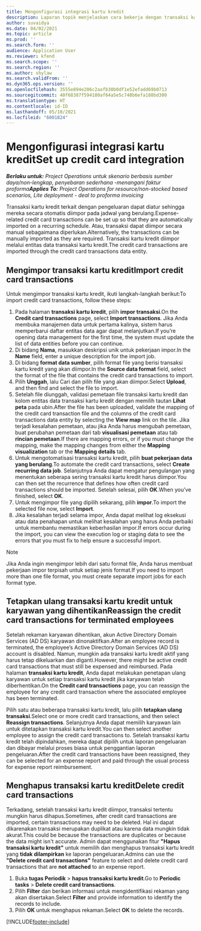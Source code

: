 ```yaml
---
title: Mengonfigurasi integrasi kartu kredit
description: Laporan topik menjelaskan cara bekerja dengan transaksi kartu kredit yang terkait dengan pengeluaran.
author: suvaidya
ms.date: 04/02/2021
ms.topic: article
ms.prod: ''
ms.search.form: ''
audience: Application User
ms.reviewer: kfend
ms.search.scope: ''
ms.search.region: ''
ms.author: shylaw
ms.search.validFrom: ''
ms.dyn365.ops.version: ''
ms.openlocfilehash: 3555e894e206c2aafb30b0df1e52efadd69b0713
ms.sourcegitcommit: 40f68387f594180af64a5e5c748b6efa188bd300
ms.translationtype: HT
ms.contentlocale: id-ID
ms.lasthandoff: 05/10/2021
ms.locfileid: "6001824"
---
```

# <a name="set-up-credit-card-integration"></a><span data-ttu-id="edd64-103">Mengonfigurasi integrasi kartu kredit</span><span class="sxs-lookup"><span data-stu-id="edd64-103">Set up credit card integration</span></span>

<span data-ttu-id="edd64-104">_**Berlaku untuk:** Project Operations untuk skenario berbasis sumber daya/non-lengkap, penyebaran sederhana -menangani faktur proforma_</span><span class="sxs-lookup"><span data-stu-id="edd64-104">_**Applies To:** Project Operations for resource/non-stocked based scenarios, Lite deployment - deal to proforma invoicing_</span></span>

<span data-ttu-id="edd64-105">Transaksi kartu kredit terkait dengan pengeluaran dapat diatur sehingga mereka secara otomatis diimpor pada jadwal yang berulang.</span><span class="sxs-lookup"><span data-stu-id="edd64-105">Expense-related credit card transactions can be set up so that they are automatically imported on a recurring schedule.</span></span> <span data-ttu-id="edd64-106">Atau, transaksi dapat diimpor secara manual sebagaimana diperlukan.</span><span class="sxs-lookup"><span data-stu-id="edd64-106">Alternatively, the transactions can be manually imported as they are required.</span></span> <span data-ttu-id="edd64-107">Transaksi kartu kredit diimpor melalui entitas data transaksi kartu kredit.</span><span class="sxs-lookup"><span data-stu-id="edd64-107">The credit card transactions are imported through the credit card transactions data entity.</span></span>

## <a name="import-credit-card-transactions"></a><span data-ttu-id="edd64-108">Mengimpor transaksi kartu kredit</span><span class="sxs-lookup"><span data-stu-id="edd64-108">Import credit card transactions</span></span>

<span data-ttu-id="edd64-109">Untuk mengimpor transaksi kartu kredit, ikuti langkah-langkah berikut:</span><span class="sxs-lookup"><span data-stu-id="edd64-109">To import credit card transactions, follow these steps:</span></span>

1. <span data-ttu-id="edd64-110">Pada halaman **transaksi kartu kredit**, pilih **impor transaksi**.</span><span class="sxs-lookup"><span data-stu-id="edd64-110">On the **Credit card transactions** page, select **Import transactions**.</span></span> <span data-ttu-id="edd64-111">Jika Anda membuka manajemen data untuk pertama kalinya, sistem harus memperbarui daftar entitas data agar dapat melanjutkan.</span><span class="sxs-lookup"><span data-stu-id="edd64-111">If you’re opening data management for the first time, the system must update the list of data entities before you can continue.</span></span>
2. <span data-ttu-id="edd64-112">Di bidang **Nama**, masukkan deskripsi unik untuk pekerjaan impor.</span><span class="sxs-lookup"><span data-stu-id="edd64-112">In the **Name** field, enter a unique description for the import job.</span></span>
3. <span data-ttu-id="edd64-113">Di bidang **format data sumber**, pilih format file yang berisi transaksi kartu kredit yang akan diimpor.</span><span class="sxs-lookup"><span data-stu-id="edd64-113">In the **Source data format** field, select the format of the file that contains the credit card transactions to import.</span></span>
4. <span data-ttu-id="edd64-114">Pilih **Unggah**, lalu Cari dan pilih file yang akan diimpor.</span><span class="sxs-lookup"><span data-stu-id="edd64-114">Select **Upload**, and then find and select the file to import.</span></span>
5. <span data-ttu-id="edd64-115">Setelah file diunggah, validasi pemetaan file transaksi kartu kredit dan kolom entitas data transaksi kartu kredit dengan memilih tautan **Lihat peta** pada ubin.</span><span class="sxs-lookup"><span data-stu-id="edd64-115">After the file has been uploaded, validate the mapping of the credit card transaction file and the columns of the credit card transactions data entity by selecting the **View map** link on the tile.</span></span> <span data-ttu-id="edd64-116">Jika terjadi kesalahan pemetaan, atau jika Anda harus mengubah pemetaan, buat perubahan pemetaan dari tab **visualisasi pemetaan** atau tab **rincian pemetaan**.</span><span class="sxs-lookup"><span data-stu-id="edd64-116">If there are mapping errors, or if you must change the mapping, make the mapping changes from either the **Mapping visualization** tab or the **Mapping details** tab.</span></span>
6. <span data-ttu-id="edd64-117">Untuk mengotomatisasi transaksi kartu kredit, pilih **buat pekerjaan data yang berulang**.</span><span class="sxs-lookup"><span data-stu-id="edd64-117">To automate the credit card transactions, select **Create recurring data job**.</span></span> <span data-ttu-id="edd64-118">Selanjutnya Anda dapat mengatur pengulangan yang menentukan seberapa sering transaksi kartu kredit harus diimpor.</span><span class="sxs-lookup"><span data-stu-id="edd64-118">You can then set the recurrence that defines how often credit card transactions should be imported.</span></span> <span data-ttu-id="edd64-119">Setelah selesai, pilih **OK**.</span><span class="sxs-lookup"><span data-stu-id="edd64-119">When you’ve finished, select **OK**.</span></span>
7. <span data-ttu-id="edd64-120">Untuk mengimpor file yang dipilih sekarang, pilih **impor**.</span><span class="sxs-lookup"><span data-stu-id="edd64-120">To import the selected file now, select **Import**.</span></span>
8. <span data-ttu-id="edd64-121">Jika kesalahan terjadi selama impor, Anda dapat melihat log eksekusi atau data penahapan untuk melihat kesalahan yang harus Anda perbaiki untuk membantu memastikan keberhasilan impor.</span><span class="sxs-lookup"><span data-stu-id="edd64-121">If errors occur during the import, you can view the execution log or staging data to see the errors that you must fix to help ensure a successful import.</span></span>

> [!NOTE]
> <span data-ttu-id="edd64-122">Jika Anda ingin mengimpor lebih dari satu format file, Anda harus membuat pekerjaan impor terpisah untuk setiap jenis format.</span><span class="sxs-lookup"><span data-stu-id="edd64-122">If you need to import more than one file format, you must create separate import jobs for each format type.</span></span>

## <a name="reassign-the-credit-card-transactions-for-terminated-employees"></a><span data-ttu-id="edd64-123">Tetapkan ulang transaksi kartu kredit untuk karyawan yang dihentikan</span><span class="sxs-lookup"><span data-stu-id="edd64-123">Reassign the credit card transactions for terminated employees</span></span>

<span data-ttu-id="edd64-124">Setelah rekaman karyawan dihentikan, akun Active Directory Domain Services (AD DS) karyawan dinonaktifkan.</span><span class="sxs-lookup"><span data-stu-id="edd64-124">After an employee record is terminated, the employee’s Active Directory Domain Services (AD DS) account is disabled.</span></span> <span data-ttu-id="edd64-125">Namun, mungkin ada transaksi kartu kredit aktif yang harus tetap dikeluarkan dan diganti.</span><span class="sxs-lookup"><span data-stu-id="edd64-125">However, there might be active credit card transactions that must still be expensed and reimbursed.</span></span> <span data-ttu-id="edd64-126">Pada halaman **transaksi kartu kredit**, Anda dapat melakukan penetapan ulang karyawan untuk setiap transaksi kartu kredit jika karyawan telah diberhentikan.</span><span class="sxs-lookup"><span data-stu-id="edd64-126">On the **Credit card transactions** page, you can reassign the employee for any credit card transaction where the associated employee has been terminated.</span></span>

<span data-ttu-id="edd64-127">Pilih satu atau beberapa transaksi kartu kredit, lalu pilih **tetapkan ulang transaksi**.</span><span class="sxs-lookup"><span data-stu-id="edd64-127">Select one or more credit card transactions, and then select **Reassign transactions**.</span></span> <span data-ttu-id="edd64-128">Selanjutnya Anda dapat memilih karyawan lain untuk ditetapkan transaksi kartu kredit.</span><span class="sxs-lookup"><span data-stu-id="edd64-128">You can then select another employee to assign the credit card transactions to.</span></span> <span data-ttu-id="edd64-129">Setelah transaksi kartu kredit telah dipindahkan, mereka dapat dipilih untuk laporan pengeluaran dan dibayar melalui proses biasa untuk penggantian laporan pengeluaran.</span><span class="sxs-lookup"><span data-stu-id="edd64-129">After the credit card transactions have been reassigned, they can be selected for an expense report and paid through the usual process for expense report reimbursement.</span></span>

## <a name="delete-credit-card-transactions"></a><span data-ttu-id="edd64-130">Menghapus transaksi kartu kredit</span><span class="sxs-lookup"><span data-stu-id="edd64-130">Delete credit card transactions</span></span> 

<span data-ttu-id="edd64-131">Terkadang, setelah transaksi kartu kredit diimpor, transaksi tertentu mungkin harus dihapus.</span><span class="sxs-lookup"><span data-stu-id="edd64-131">Sometimes, after credit card transactions are imported, certain transactions may need to be deleted.</span></span> <span data-ttu-id="edd64-132">Hal ini dapat dikarenakan transaksi merupakan duplikat atau karena data mungkin tidak akurat.</span><span class="sxs-lookup"><span data-stu-id="edd64-132">This could be because the transactions are duplicates or because the data might isn't accurate.</span></span> <span data-ttu-id="edd64-133">Admin dapat menggunakan fitur **"Hapus transaksi kartu kredit"** untuk memilih dan menghapus transaksi kartu kredit yang **tidak dilampirkan** ke laporan pengeluaran.</span><span class="sxs-lookup"><span data-stu-id="edd64-133">Admins can use the **"Delete credit card transactions"** feature to select and delete credit card transactions that are **not attached** to an expense report.</span></span> 

1. <span data-ttu-id="edd64-134">Buka **tugas Periodik** > **hapus transaksi kartu kredit**.</span><span class="sxs-lookup"><span data-stu-id="edd64-134">Go to **Periodic tasks** > **Delete credit card transactions**.</span></span>
2. <span data-ttu-id="edd64-135">Pilih **Filter** dan berikan informasi untuk mengidentifikasi rekaman yang akan disertakan.</span><span class="sxs-lookup"><span data-stu-id="edd64-135">Select **Filter** and provide information to identify the records to include.</span></span>
3. <span data-ttu-id="edd64-136">Pilih **OK** untuk menghapus rekaman.</span><span class="sxs-lookup"><span data-stu-id="edd64-136">Select **OK** to delete the records.</span></span> 

[!INCLUDE[footer-include](../includes/footer-banner.md)]
